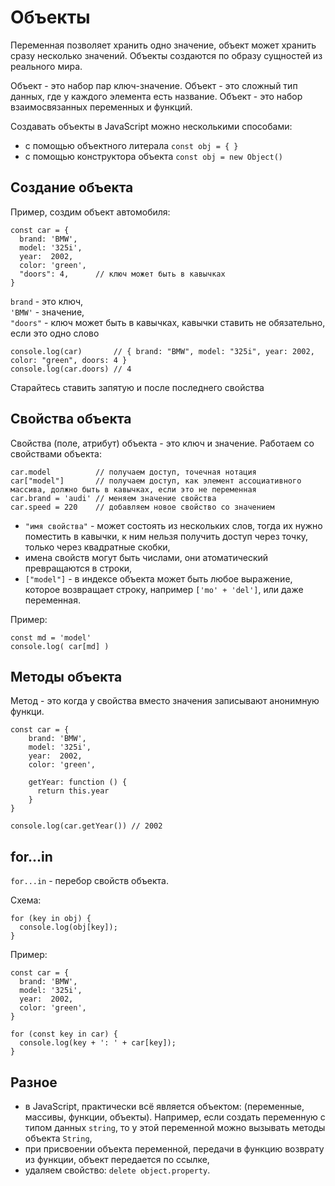 # Объекты
Переменная позволяет хранить одно значение, объект может хранить сразу несколько значений. Объекты создаются по образу сущностей из реального мира.

Объект - это набор пар ключ-значение. Объект - это сложный тип данных, где у каждого элемента есть название. Объект - это набор взаимосвязанных переменных и функций. 

Создавать объекты в JavaScript можно несколькими способами:
- с помощью объектного литерала `const obj = { }`
- с помощью конструктора объекта `const obj = new Object()`

## Создание объекта
Пример, создим объект автомобиля:

    const car = {
      brand: 'BMW',
      model: '325i',
      year:  2002,
      color: 'green',
      "doors": 4,      // ключ может быть в кавычках
    }

`brand` - это ключ,  
`'BMW'` - значение,  
`"doors"` - ключ может быть в кавычках, кавычки ставить не обязательно, если это одно слово

    console.log(car)       // { brand: "BMW", model: "325i", year: 2002, color: "green", doors: 4 }
    console.log(car.doors) // 4

Старайтесь ставить запятую и после последнего свойства

## Свойства объекта
Свойства (поле, атрибут) объекта - это ключ и значение.
Работаем со свойствами объекта:

    car.model          // получаем доступ, точечная нотация
    car["model"]       // получаем доступ, как элемент ассоциативного массива, должно быть в кавычках, если это не переменная
    car.brand = 'audi' // меняем значение свойства
    car.speed = 220    // добавляем новое свойство со значением

- `"имя свойства"` - может состоять из нескольких слов, тогда их нужно поместить в кавычки, к ним нельзя получить доступ через точку, только через квадратные скобки,
- имена свойств могут быть числами, они атоматический превращаются в строки,
- `["model"]` - в индексе объекта может быть любое выражение, которое возвращает строку, например `['mo' + 'del']`, или даже переменная.

Пример:

    const md = 'model'
    console.log( car[md] )

## Методы объекта
Метод - это когда у свойства вместо значения записывают анонимную функци.

    const car = {
        brand: 'BMW',
        model: '325i',
        year:  2002,
        color: 'green',

        getYear: function () {
          return this.year
        }
    }

    console.log(car.getYear()) // 2002

## for...in
`for...in` - перебор свойств объекта.

Схема:

    for (key in obj) {
      console.log(obj[key]);
    }

Пример:

    const car = {
      brand: 'BMW',
      model: '325i',
      year:  2002,
      color: 'green',
    }
    
    for (const key in car) {
      console.log(key + ': ' + car[key]);
    }

## Разное
- в JavaScript, практически всё является объектом: (переменные, массивы, функции, объекты). Например, если создать переменную с типом данных `string`, то у этой переменной можно вызывать методы объекта `String`,
- при присвоении объекта переменной, передачи в функцию возврату из функции, объект передается по ссылке,
- удаляем свойство: `delete object.property`.
